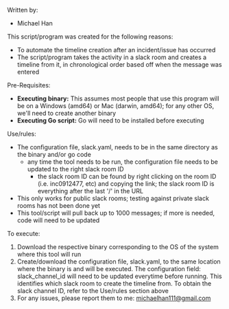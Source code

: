 Written by: 
- Michael Han

This script/program was created for the following reasons: 
- To automate the timeline creation after an incident/issue has occurred
- The script/program takes the activity in a slack room and creates a timeline from it, in chronological order based off when the message was entered

Pre-Requisites: 
- **Executing binary:** This assumes most people that use this program will be on a Windows (amd64)  or Mac (darwin, amd64); for any other OS, we'll need to create another binary
- **Executing Go script:** Go will need to be installed before executing

Use/rules: 
- The configuration file, slack.yaml, needs to be in the same directory as the binary and/or go code
  - any time the tool needs to be run, the configuration file needs to be updated to the right slack room ID
    - the slack room ID can be found by right clicking on the room ID (i.e. inc0912477, etc) and copying the link; the slack room ID
is everything after the last '/' in the URL
- This only works for public slack rooms; testing against private slack rooms has not been done yet 
- This tool/script will pull back up to 1000 messages; if more is needed, code will need to be updated

To execute: 
1. Download the respective binary corresponding to the OS of the system where this tool will run
2. Create/download the configuration file, slack.yaml, to the same location where the binary is and will be executed. The configuration field: slack_channel_id will need to be updated everytime before running. This identifies which slack room to create the timeline from. To obtain the slack channel ID, refer to the Use/rules section above
3. For any issues, please report them to me: michaelhan111@gmail.com
